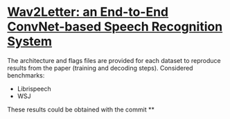 # [Wav2Letter: an End-to-End ConvNet-based Speech Recognition System](https://arxiv.org/pdf/1609.03193.pdf)

The architecture and flags files are provided for each dataset to reproduce results from the paper (training and decoding steps).
Considered benchmarks:
- Librispeech
- WSJ

These results could be obtained with the commit **
